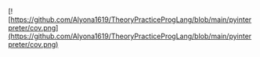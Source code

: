 [![https://github.com/Alyona1619/TheoryPracticeProgLang/blob/main/pyinterpreter/cov.png](https://github.com/Alyona1619/TheoryPracticeProgLang/blob/main/pyinterpreter/cov.png)
